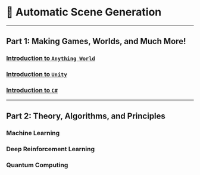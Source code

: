# 🌟 Automatic Scene Generation

<!-- ## Forward
## Preface -->

---
## Part 1: Making Games, Worlds, and Much More!

### [Introduction to `Anything World`](aw/aw_tutorial.md)

### [Introduction to `Unity`](unity/unity_tutorial.md)
### [Introduction to `C#`](c#/c#_tutorial.md)

---
## Part 2: Theory, Algorithms, and Principles
### Machine Learning
### Deep Reinforcement Learning
### Quantum Computing
